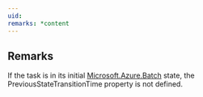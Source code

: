 ```yaml
---
uid: 
remarks: *content
---
```

## Remarks  
 If the task is in its initial [Microsoft.Azure.Batch](assetId:///N:Microsoft.Azure.Batch?qualifyHint=False&autoUpgrade=True) state, the PreviousStateTransitionTime property              is not defined.